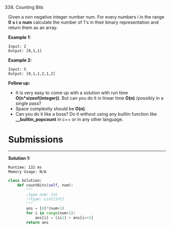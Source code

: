 338. Counting Bits

Given a non negative integer number num. For every numbers i in the range **0 ≤ i ≤ num** calculate the number of 1's in their binary representation and return them as an array.

**Example 1:**
```
Input: 2
Output: [0,1,1]
```

**Example 2:**
```
Input: 5
Output: [0,1,1,2,1,2]
```

**Follow up:**

* It is very easy to come up with a solution with run time **O(n*sizeof(integer))**. But can you do it in linear time **O(n)** /possibly in a single pass?
* Space complexity should be **O(n)**.
* Can you do it like a boss? Do it without using any builtin function like **__builtin_popcount** in c++ or in any other language.

# Submissions
---
**Solution 1:**
```
Runtime: 132 ms
Memory Usage: N/A
```
```python
class Solution:
    def countBits(self, num):
        """
        :type num: int
        :rtype: List[int]
        """
        ans = [0]*(num+1)
        for i in range(num+1):
            ans[i] = (i&1) + ans[i>>1]
        return ans
```